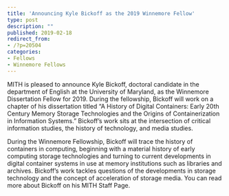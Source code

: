 ```yaml
---
title: 'Announcing Kyle Bickoff as the 2019 Winnemore Fellow'
type: post
description: ""
published: 2019-02-18
redirect_from: 
- /?p=20504
categories:
- Fellows
- Winnemore Fellows
---
```

MITH is pleased to announce Kyle Bickoff, doctoral candidate in the department of English at the University of Maryland, as the Winnemore Dissertation Fellow for 2019. During the fellowship, Bickoff will work on a chapter of his dissertation titled “A History of Digital Containers: Early 20th Century Memory Storage Technologies and the Origins of Containerization in Information Systems.” Bickoff’s work sits at the intersection of critical information studies, the history of technology, and media studies.

During the Winnemore Fellowship, Bickoff will trace the history of containers in computing, beginning with a material history of early computing storage technologies and turning to current developments in digital container systems in use at memory institutions such as libraries and archives. Bickoff’s work tackles questions of the developments in storage technology and the concept of acceleration of storage media. You can read more about Bickoff on his MITH Staff Page.
